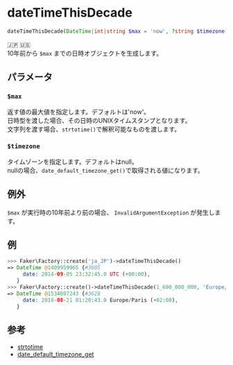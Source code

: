 # dateTimeThisDecade
```php
dateTimeThisDecade(DateTime|int|string $max = 'now', ?string $timezone = null) :DateTime
```
:jp: :us:  
10年前から `$max` までの日時オブジェクトを生成します。

## パラメータ
### `$max`
返す値の最大値を指定します。デフォルトは'now'。  
日時型を渡した場合、その日時のUNIXタイムスタンプとなります。  
文字列を渡す場合、`strtotime()`で解釈可能なものを渡します。

### `$timezone`
タイムゾーンを指定します。デフォルトはnull。  
nullの場合、`date_default_timezone_get()`で取得される値になります。

## 例外
`$max` が実行時の10年前より前の場合、 `InvalidArgumentException` が発生します。

## 例
```php
>>> Faker\Factory::create('ja_JP')->dateTimeThisDecade()
=> DateTime @1409959965 {#3605
     date: 2014-09-05 23:32:45.0 UTC (+00:00),
   }
>>> Faker\Factory::create()->dateTimeThisDecade(1_600_000_000, 'Europe/Paris')
=> DateTime @1534807243 {#3628
     date: 2018-08-21 01:20:43.0 Europe/Paris (+02:00),
   }
```

## 参考
* [strtotime](https://www.php.net/manual/ja/function.strtotime.php)
* [date_default_timezone_get](https://www.php.net/manual/ja/function.date-default-timezone-get)
